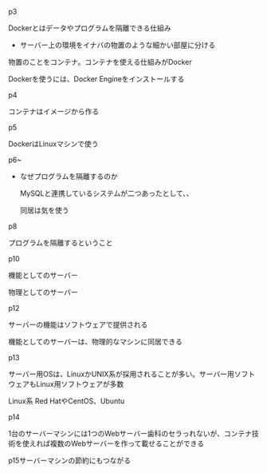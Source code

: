 p3

Dockerとはデータやプログラムを隔離できる仕組み

- サーバー上の環境をイナバの物置のような細かい部屋に分ける

物置のことをコンテナ。コンテナを使える仕組みがDocker

Dockerを使うには、Docker Engineをインストールする

p4

コンテナはイメージから作る

p5

DockerはLinuxマシンで使う

p6~

- なぜプログラムを隔離するのか
    
    MySQLと連携しているシステムが二つあったとして、、
    
    同居は気を使う
    

p8

プログラムを隔離するということ

p10

機能としてのサーバー

物理としてのサーバー

p12

サーバーの機能はソフトウェアで提供される

機能としてのサーバーは、物理的なマシンに同居できる

p13

サーバー用OSは、LinuxかUNIX系が採用されることが多い。サーバー用ソフトウェアもLinux用ソフトウェアが多数

Linux系 Red HatやCentOS、Ubuntu

p14

1台のサーバーマシンには1つのWebサーバー歯科のセラっれないが、コンテナ技術を使えれば複数のWebサーバーを作って載せることができる

p15サーバーマシンの節約にもつながる
